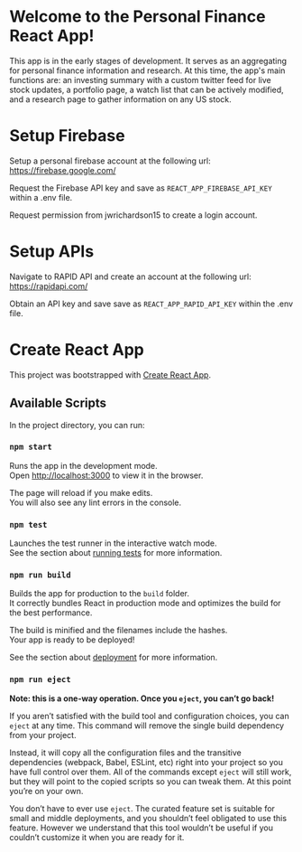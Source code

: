 # Welcome to the Personal Finance React App!

This app is in the early stages of development. It serves as an aggregating for personal finance information and research. At this time, the app's main functions are: an investing summary with a custom twitter feed for live stock updates, a portfolio page, a watch list that can be actively modified, and a research page to gather information on any US stock.

# Setup Firebase

Setup a personal firebase account at the following url: https://firebase.google.com/

Request the Firebase API key and save as `REACT_APP_FIREBASE_API_KEY` within a .env file.

Request permission from jwrichardson15 to create a login account. 

# Setup APIs

Navigate to RAPID API and create an account at the following url: https://rapidapi.com/

Obtain an API key and save save as `REACT_APP_RAPID_API_KEY` within the .env file.


# Create React App

This project was bootstrapped with [Create React App](https://github.com/facebook/create-react-app).

## Available Scripts

In the project directory, you can run:

### `npm start`

Runs the app in the development mode.\
Open [http://localhost:3000](http://localhost:3000) to view it in the browser.

The page will reload if you make edits.\
You will also see any lint errors in the console.

### `npm test`

Launches the test runner in the interactive watch mode.\
See the section about [running tests](https://facebook.github.io/create-react-app/docs/running-tests) for more information.

### `npm run build`

Builds the app for production to the `build` folder.\
It correctly bundles React in production mode and optimizes the build for the best performance.

The build is minified and the filenames include the hashes.\
Your app is ready to be deployed!

See the section about [deployment](https://facebook.github.io/create-react-app/docs/deployment) for more information.

### `npm run eject`

**Note: this is a one-way operation. Once you `eject`, you can’t go back!**

If you aren’t satisfied with the build tool and configuration choices, you can `eject` at any time. This command will remove the single build dependency from your project.

Instead, it will copy all the configuration files and the transitive dependencies (webpack, Babel, ESLint, etc) right into your project so you have full control over them. All of the commands except `eject` will still work, but they will point to the copied scripts so you can tweak them. At this point you’re on your own.

You don’t have to ever use `eject`. The curated feature set is suitable for small and middle deployments, and you shouldn’t feel obligated to use this feature. However we understand that this tool wouldn’t be useful if you couldn’t customize it when you are ready for it.
